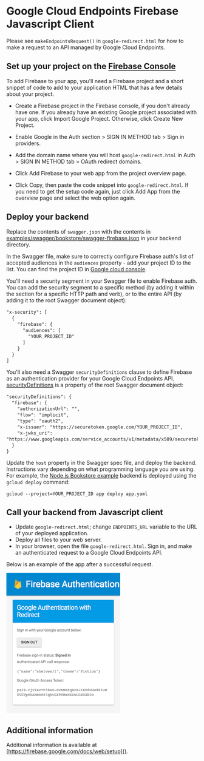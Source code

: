 # Google Cloud Endpoints Firebase Javascript Client

Please see `makeEndpointsRequest()` in `google-redirect.html` for how to make a
request to an API managed by Google Cloud Endpoints.

## Set up your project on the [Firebase Console](https://console.firebase.google.com)

To add Firebase to your app, you'll need a Firebase project and a short snippet of code to add to your application HTML that has a few details about your project.

- Create a Firebase project in the Firebase console, if you don't
  already have one.  If you already have an existing Google project
  associated with your app, click Import Google Project. Otherwise,
  click Create New Project.

- Enable Google in the Auth section  > SIGN IN METHOD tab > Sign in providers.

- Add the domain name where you will host `google-redirect.html`
  in Auth > SIGN IN METHOD tab > OAuth redirect domains.

- Click Add Firebase to your web app from the project overview page.

- Click Copy, then paste the code snippet into `google-redirect.html`.
  If you need to get the setup code again, just click Add App from the
  overview page and select the web option again.

## Deploy your backend

Replace the contents of `swagger.json` with the contents in
[examples/swagger/bookstore/swagger-firebase.json](/examples/swagger/bookstore/swagger-firebase.json)
in your backend directory.

In the Swagger file, make sure to correctly configure Firebase auth's
list of accepted audiences in the `audiences` property - add your
project ID to the list. You can find the project ID in
[Google cloud console](https://console.cloud.google.com).

You'll need a security segment in your Swagger file to enable Firebase
auth.  You can add the security segment to a specific method (by
adding it within the section for a specific HTTP path and verb), or to
the entire API (by adding it to the root Swagger document object):

    "x-security": [
      {
        "firebase": {
          "audiences": [
            "YOUR_PROJECT_ID"
          ]
        }
      }
    ]

You'll also need a Swagger `securityDefinitions` clause to define
Firebase as an authentication provider for your Google Cloud Endpoints
API.
[securityDefinitions](http://swagger.io/specification/#securityDefinitionsObject)
is a property of the root Swagger document object:

    "securityDefinitions": {
      "firebase": {
        "authorizationUrl": "",
        "flow": "implicit",
        "type": "oauth2",
        "x-issuer": "https://securetoken.google.com/YOUR_PROJECT_ID",
        "x-jwks_uri": "https://www.googleapis.com/service_accounts/v1/metadata/x509/securetoken@system.gserviceaccount.com"
      }
    }

Update the `host` property in the Swagger spec file, and deploy the backend.
Instructions vary depending on what programming language you are using.  For
example, the [Node.js Bookstore example](/examples/nodejs/bookstore) backend is
deployed using the `gcloud deploy` command:

    gcloud --project=YOUR_PROJECT_ID app deploy app.yaml

## Call your backend from Javascript client

* Update `google-redirect.html`; change `ENDPOINTS_URL` variable to the URL of your
  deployed application.
* Deploy all files to your web server.
* In your browser, open the file `google-redirect.html`. Sign in,
  and make an authenticated request to a Google Cloud Endpoints API.

Below is an example of the app after a successful request.

![an example of the app after a successful request](screenshot.png)

## Additional information

Additional information is available at
[https://firebase.google.com/docs/web/setup]().
